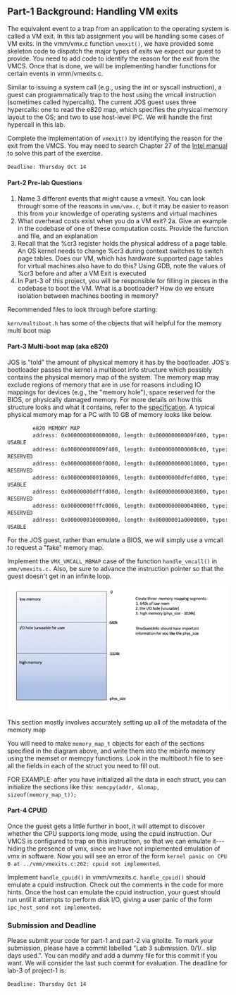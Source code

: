 ## Part-1 Background: Handling VM exits 

The equivalent event to a trap from an application to the operating system is called a VM exit. In this lab assignment you will be handling some cases of VM exits. In the vmm/vmx.c function `vmexit()`, we have provided some skeleton code to dispatch the major types of exits we expect our guest to provide. You need to add code to identify the reason for the exit from the VMCS. Once that is done, we will be implementing handler functions for certain events in vmm/vmexits.c.

Similar to issuing a system call (e.g., using the int or syscall instruction), a guest can programmatically trap to the host using the vmcall instruction (sometimes called hypercalls). The current JOS guest uses three hypercalls: one to read the e820 map, which specifies the physical memory layout to the OS; and two to use host-level IPC. We will handle the first hypercall in this lab.

Complete the implementation of `vmexit()` by identifying the reason for the exit from the VMCS. You may need to search Chapter 27 of the [Intel manual](http://www.cs.utexas.edu/~vijay/cs378-f17/projects/64-ia-32-architectures-software-developer-vol-3c-part-3-manual.pdf) to solve this part of the exercise.

```diff
Deadline: Thursday Oct 14
```

#### Part-2 Pre-lab Questions
1. Name 3 different events that might cause a vmexit. You can look through some of the reasons in `vmm/vmx.c`, but it may be easier to reason this from your knowledge of operating systems and virtual machines 
2. What overhead costs exist when you do a VM exit?
	2a. Give an example in the codebase of one of these computation costs. Provide the function and file, and an explanation
3. Recall that the %cr3 register holds the physical address of a page table. An OS kernel needs to change %cr3 during context switches to switch page tables. Does our VM, which has hardware supported page tables for virtual machines also have to do this? Using GDB, note the values of %cr3 before and after a VM Exit is executed 
4. In Part-3 of this project, you will be responsible for filling in pieces in the codebase to boot the VM. What is a bootloader? How do we ensure isolation between machines booting in memory? 

Recommended files to look through before starting:

`kern/multiboot.h` has some of the objects that will helpful for the memory multi boot map 


#### Part-3 Multi-boot map (aka e820)

JOS is "told" the amount of physical memory it has by the bootloader. JOS's bootloader passes the kernel a multiboot info structure which possibly contains the physical memory map of the system. The memory map may exclude regions of memory that are in use for reasons including IO mappings for devices (e.g., the "memory hole"), space reserved for the BIOS, or physically damaged memory. For more details on how this structure looks and what it contains, refer to the [specification](https://www.gnu.org/software/grub/manual/multiboot/multiboot.html). A typical physical memory map for a PC with 10 GB of memory looks like below.
```
        e820 MEMORY MAP
        address: 0x0000000000000000, length: 0x000000000009f400, type: USABLE
        address: 0x000000000009f400, length: 0x0000000000000c00, type: RESERVED
        address: 0x00000000000f0000, length: 0x0000000000010000, type: RESERVED
        address: 0x0000000000100000, length: 0x00000000dfefd000, type: USABLE
        address: 0x00000000dfffd000, length: 0x0000000000003000, type: RESERVED
        address: 0x00000000fffc0000, length: 0x0000000000040000, type: RESERVED
        address: 0x0000000100000000, length: 0x00000001a0000000, type: USABLE
```

For the JOS guest, rather than emulate a BIOS, we will simply use a vmcall to request a "fake" memory map. 


Implement the `VMX_VMCALL_MBMAP` case of the function `handle_vmcall()` in `vmm/vmexits.c.` Also, be sure to advance the instruction pointer so that the guest doesn't get in an infinite loop.

![Image of Map](https://github.com/abbykrish/cs360v-f21/blob/main/figures/memmap.jpg)


This section mostly involves accurately setting up all of the metadata of the memory map 

You will need to make `memory_map_t` objects for each of the sections specified in the diagram above, and write them into the mbinfo memory using the memset or memcpy functions. Look in the multiboot.h file to see all the fields in each of the struct you need to fill out. 

FOR EXAMPLE: after you have initialized all the data in each struct, you can initialize the sections like this:` memcpy(addr, &lomap, sizeof(memory_map_t));`


#### Part-4 CPUID

Once the guest gets a little further in boot, it will attempt to discover whether the CPU supports long mode, using the cpuid instruction. Our VMCS is configured to trap on this instruction, so that we can emulate it---hiding the presence of vmx, since we have not implemented emulation of vmx in software. Now you will see an error of the form `kernel panic on CPU 0 at ../vmm/vmexits.c:262: cpuid not implemented`.

Implement `handle_cpuid()` in vmm/vmexits.c. `handle_cpuid()` should emulate a cpuid instruction. Check out the comments in the code for more hints. Once the host can emulate the cpuid instruction, your guest should run until it attempts to perform disk I/O, giving a user panic of the form `ipc_host_send not implemented.`


### Submission and Deadline

Please submit your code for part-1 and part-2 via gitolite. To mark your submission, please have a commit labelled "Lab 3 submission. 0/1/.. slip days used.". You can modify and add a dummy file for this commit if you want. We will consider the last such commit for evaluation. The deadline for lab-3 of project-1 is:

```diff
Deadline: Thursday Oct 14
```
